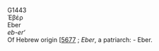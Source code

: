 G1443  
Ἐβέρ  
Eber  
*eb-er‘*  
Of Hebrew origin \[[5677](h5677) ; *Eber*, a patriarch: - Eber.  
